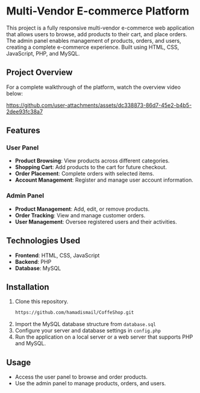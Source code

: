 # Multi-Vendor E-commerce Platform

This project is a fully responsive multi-vendor e-commerce web application that allows users to browse, add products to their cart, and place orders. The admin panel enables management of products, orders, and users, creating a complete e-commerce experience. Built using HTML, CSS, JavaScript, PHP, and MySQL.

## Project Overview
For a complete walkthrough of the platform, watch the overview video below:

<!--
[![Project Overview](/images/overviewImg.png)](https://github.com/user-attachments/assets/dc338873-86d7-45e2-b4b5-2dee93fc38a7) -->

https://github.com/user-attachments/assets/dc338873-86d7-45e2-b4b5-2dee93fc38a7


## Features

### User Panel
- **Product Browsing**: View products across different categories.
- **Shopping Cart**: Add products to the cart for future checkout.
- **Order Placement**: Complete orders with selected items.
- **Account Management**: Register and manage user account information.

### Admin Panel
- **Product Management**: Add, edit, or remove products.
- **Order Tracking**: View and manage customer orders.
- **User Management**: Oversee registered users and their activities.

## Technologies Used
- **Frontend**: HTML, CSS, JavaScript
- **Backend**: PHP
- **Database**: MySQL

## Installation
1. Clone this repository.
   ```bash
   https://github.com/hamadismail/CoffeShop.git
2. Import the MySQL database structure from ``` database.sql ```
3. Configure your server and database settings in ``` config.php ```
4. Run the application on a local server or a web server that supports PHP and MySQL.

## Usage
- Access the user panel to browse and order products.
- Use the admin panel to manage products, orders, and users.

